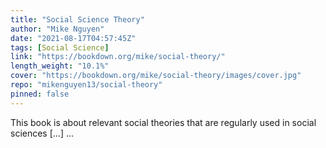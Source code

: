 ```yaml
---
title: "Social Science Theory"
author: "Mike Nguyen"
date: "2021-08-17T04:57:45Z"
tags: [Social Science]
link: "https://bookdown.org/mike/social-theory/"
length_weight: "10.1%"
cover: "https://bookdown.org/mike/social-theory/images/cover.jpg"
repo: "mikenguyen13/social-theory"
pinned: false
---
```


This book is about relevant social theories that are regularly used in social sciences [...]  ...
